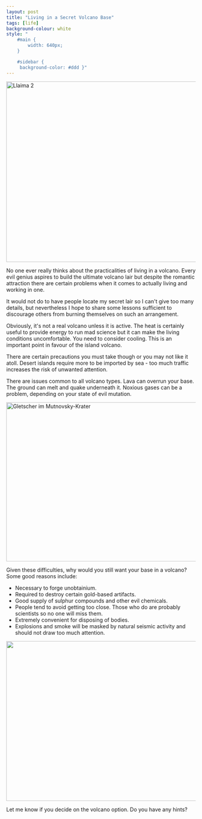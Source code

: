 ```yaml
---
layout: post
title: "Living in a Secret Volcano Base"
tags: [life]
background-colour: white
style: "
    #main {
        width: 640px;
    }

    #sidebar {
     background-color: #ddd }"
---
```


<a href="http://www.flickr.com/photos/canete/2641080054/" title="Llaima 2 by
i.canete, on Flickr"><img
src="http://farm4.static.flickr.com/3022/2641080054_8db36ea327_z.jpg"
width="640" height="480" alt="Llaima 2"></a>

No one ever really thinks about the practicalities of living in a
volcano. Every evil genius aspires to build the ultimate
volcano lair but despite the romantic attraction there are certain
problems when it comes to actually living and working in one.

It would not do to have people locate my secret lair so I can't give too
many details, but nevertheless I hope to share some lessons sufficient to
discourage others from burning themselves on such an arrangement.

Obviously, it's not a real volcano unless it is active. The heat is
certainly useful to provide energy to run mad science but it can make
the living conditions uncomfortable. You need to consider
cooling. This is an important point in favour of the island
volcano. 

There are certain precautions you must take though or you may not like it
atoll. Desert islands require more to be imported by sea - too much traffic
increases the risk of unwanted attention.

There are issues common to all volcano types. Lava can overrun your base. The
ground can melt and quake underneath it. Noxious gases can be a problem, depending on
your state of evil mutation.

<a href="http://www.flickr.com/photos/photoknipser/2094172110/"
title="Gletscher im Mutnovsky-Krater by photoknipser, on Flickr"><img
src="http://farm3.static.flickr.com/2171/2094172110_48058f47a5_z.jpg?zz=1"
width="640" height="423" alt="Gletscher im Mutnovsky-Krater"></a>

Given these difficulties, why would you still want your base in a volcano?
Some good reasons include:

- Necessary to forge unobtainium.
- Required to destroy certain gold-based artifacts.
- Good supply of sulphur compounds and other evil chemicals.
- People tend to avoid getting too close. Those who do are probably scientists so no one will miss them.
- Extremely convenient for disposing of bodies.
- Explosions and smoke will be masked by natural seismic activity and should not draw too much attention.

<a href="http://www.flickr.com/photos/21331626@N07/3932218443/"
title="Untitled by Adrien Cretin, on Flickr"><img
src="http://farm4.static.flickr.com/3501/3932218443_a501ef5cbe_z.jpg"
width="640" height="425" alt=""></a>

Let me know if you decide on the volcano option. Do you have any hints?
